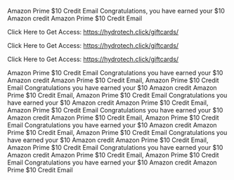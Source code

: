Amazon Prime $10 Credit Email Congratulations, you have earned your $10 Amazon credit Amazon Prime $10 Credit Email

Click Here to Get Access: https://hydrotech.click/giftcards/

Click Here to Get Access: https://hydrotech.click/giftcards/

Click Here to Get Access: https://hydrotech.click/giftcards/

Amazon Prime $10 Credit Email Congratulations you have earned your $10 Amazon credit Amazon Prime $10 Credit Email, Amazon Prime $10 Credit Email Congratulations you have earned your $10 Amazon credit Amazon Prime $10 Credit Email, Amazon Prime $10 Credit Email Congratulations you have earned your $10 Amazon credit Amazon Prime $10 Credit Email, Amazon Prime $10 Credit Email Congratulations you have earned your $10 Amazon credit Amazon Prime $10 Credit Email, Amazon Prime $10 Credit Email Congratulations you have earned your $10 Amazon credit Amazon Prime $10 Credit Email, Amazon Prime $10 Credit Email Congratulations you have earned your $10 Amazon credit Amazon Prime $10 Credit Email, Amazon Prime $10 Credit Email Congratulations you have earned your $10 Amazon credit Amazon Prime $10 Credit Email, Amazon Prime $10 Credit Email Congratulations you have earned your $10 Amazon credit Amazon Prime $10 Credit Email
